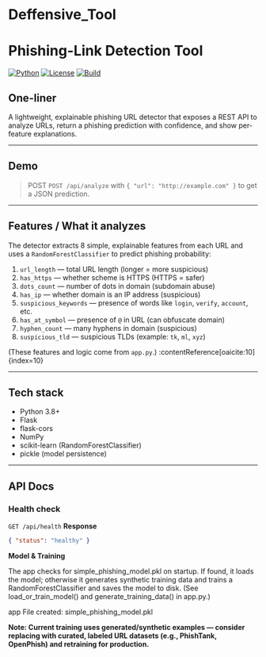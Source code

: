 # Deffensive_Tool
# Phishing-Link Detection Tool

[![Python](https://img.shields.io/badge/python-3.8%2B-blue)]()
[![License](https://img.shields.io/badge/license-MIT-green)]()
[![Build](https://img.shields.io/badge/build-GHActions-orange)]()

## One-liner
A lightweight, explainable phishing URL detector that exposes a REST API to analyze URLs, return a phishing prediction with confidence, and show per-feature explanations.

---

## Demo
> POST `POST /api/analyze` with `{ "url": "http://example.com" }` to get a JSON prediction.

---

## Features / What it analyzes
The detector extracts 8 simple, explainable features from each URL and uses a `RandomForestClassifier` to predict phishing probability:

1. `url_length` — total URL length (longer = more suspicious)  
2. `has_https` — whether scheme is HTTPS (HTTPS = safer)  
3. `dots_count` — number of dots in domain (subdomain abuse)  
4. `has_ip` — whether domain is an IP address (suspicious)  
5. `suspicious_keywords` — presence of words like `login`, `verify`, `account`, etc.  
6. `has_at_symbol` — presence of `@` in URL (can obfuscate domain)  
7. `hyphen_count` — many hyphens in domain (suspicious)  
8. `suspicious_tld` — suspicious TLDs (example: `tk`, `ml`, `xyz`)

(These features and logic come from `app.py`.) :contentReference[oaicite:10]{index=10}

---

## Tech stack
- Python 3.8+
- Flask
- flask-cors
- NumPy
- scikit-learn (RandomForestClassifier)
- pickle (model persistence)

---

## API Docs

### Health check
`GET /api/health`
**Response**
```json
{ "status": "healthy" }
```

**Model & Training**

The app checks for simple_phishing_model.pkl on startup. If found, it loads the model; otherwise it generates synthetic training data and trains a RandomForestClassifier and saves the model to disk. (See load_or_train_model() and generate_training_data() in app.py.) 

app
File created: simple_phishing_model.pkl

**Note: Current training uses generated/synthetic examples — consider replacing with curated, labeled URL datasets (e.g., PhishTank, OpenPhish) and retraining for production.**
